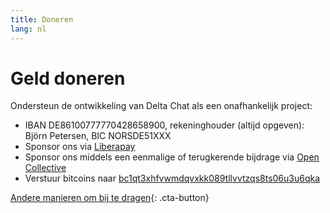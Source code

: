 ```yaml
---
title: Doneren
lang: nl
---
```


# Geld doneren

Ondersteun de ontwikkeling van Delta Chat als een onafhankelijk project:

- IBAN DE86100777770428658900, rekeninghouder (altijd opgeven): Björn Petersen, BIC NORSDE51XXX
- Sponsor ons via [Liberapay](https://liberapay.com/delta.chat/)
- Sponsor ons middels een eenmalige of terugkerende bijdrage via [Open Collective](https://opencollective.com/delta-chat/donate)
- Verstuur bitcoins naar [bc1qt3xhfvwmdqvxkk089tllvvtzqs8ts06u3u6qka](bitcoin:bc1qt3xhfvwmdqvxkk089tllvvtzqs8ts06u3u6qka)

[Andere manieren om bij te dragen](contribute){: .cta-button}

